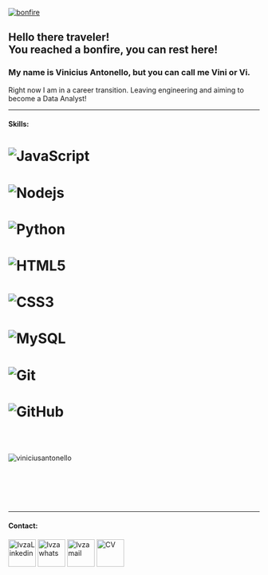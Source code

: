 [![bonfire](https://github.com/RafaelBarbosatec/bonfire/blob/master/media/bonfire.gif)](https://bonfire-engine.github.io/)
<h2>Hello there traveler!
<br>
You reached a bonfire, you can rest here!</h2>

<h3>My name is Vinicius Antonello, but you can call me Vini or Vi.</h3>
<p>Right now I am in a career transition. Leaving engineering and aiming to become a Data Analyst!</p>
<p></p>
<hr>
<h4>Skills:</h4>

# ![JavaScript](https://img.shields.io/badge/-JavaScript-black?style=flat-square&logo=javascript)
# ![Nodejs](https://img.shields.io/badge/-Nodejs-black?style=flat-square&logo=Node.js)
# ![Python](https://img.shields.io/badge/-Python-black?style=flat-square&logo=Python)
# ![HTML5](https://img.shields.io/badge/-HTML5-E34F26?style=flat-square&logo=html5&logoColor=white)
# ![CSS3](https://img.shields.io/badge/-CSS3-1572B6?style=flat-square&logo=css3)
# ![MySQL](https://img.shields.io/badge/-MySQL-black?style=flat-square&logo=mysql)
# ![Git](https://img.shields.io/badge/-Git-black?style=flat-square&logo=git)
# ![GitHub](https://img.shields.io/badge/-GitHub-181717?style=flat-square&logo=github)

<br>
<br>

<p><img align="left" style="display:block;" src="https://github-readme-stats.vercel.app/api/top-langs?username=viniciusantonello&show_icons=true&locale=en&layout=compact&theme=tokyonight" alt="viniciusantonello" /></p> 

<br>
<br>
<br>
<br>
<br>
<br>

<hr>
<h4>Contact:</h4>
<p align="left">
<a href="https://www.linkedin.com/in/viniciusantonello/" target="_blank"><img src="https://edent.github.io/SuperTinyIcons/images/svg/linkedin.svg" width="55" title="LinkedIn" alt="lvzaLinkedin"/></a>
<a href="https://wa.me/5519999196789" target="_blank"><img src="https://edent.github.io/SuperTinyIcons/images/svg/whatsapp.svg" width="55" title="WhatsApp" alt="lvzawhats"/></a>
<a href="mailto: antonello.luis@gmail.com" target="_blank"><img src="https://edent.github.io/SuperTinyIcons/images/svg/gmail.svg" width="55" title="Gmail" alt="lvzamail"/></a>
<a href="https://drive.google.com/file/d/1tWSfNzSF8RAHwHFkE9dlHnIP5pGndd-0/view?usp=sharing" target'_blank"><img src="https://edent.github.io/SuperTinyIcons/images/svg/pdf.svg" width="55" title="CV - Luis Vinicius Zutin Antonello" alt="CV"/></a>
</p>
